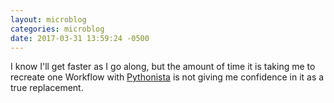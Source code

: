 ```yaml
---
layout: microblog
categories: microblog
date: 2017-03-31 13:59:24 -0500
---
```


I know I'll get faster as I go along, but the amount of time it is taking me to recreate one Workflow with [Pythonista](https://geo.itunes.apple.com/us/app/pythonista-3/id1085978097?mt=8&uo=4&at=1l3vwJx&ct=blog) is not giving me confidence in it as a true replacement. 
